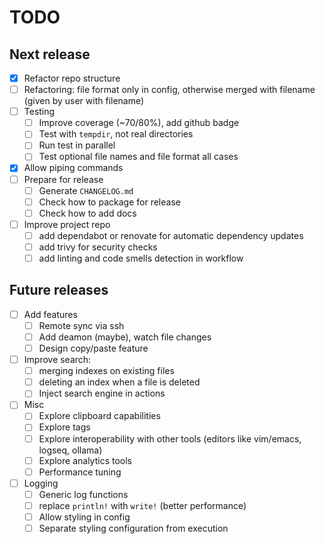 # TODO

## Next release

- [x] Refactor repo structure
- [ ] Refactoring: file format only in config, otherwise merged with filename (given by user with filename)
- [ ] Testing
  - [ ] Improve coverage (~70/80%), add github badge
  - [ ] Test with `tempdir`, not real directories
  - [ ] Run test in parallel
  - [ ] Test optional file names and file format all cases
- [x] Allow piping commands
- [ ] Prepare for release
  - [ ] Generate `CHANGELOG.md`
  - [ ] Check how to package for release
  - [ ] Check how to add docs
- [ ] Improve project repo
  - [ ] add dependabot or renovate for automatic dependency updates
  - [ ] add trivy for security checks
  - [ ] add linting and code smells detection in workflow

## Future releases

- [ ] Add features
  - [ ] Remote sync via ssh
  - [ ] Add deamon (maybe), watch file changes
  - [ ] Design copy/paste feature
- [ ] Improve search:
  - [ ] merging indexes on existing files
  - [ ] deleting an index when a file is deleted
  - [ ] Inject search engine in actions
- [ ] Misc
  - [ ] Explore clipboard capabilities
  - [ ] Explore tags
  - [ ] Explore interoperability with other tools (editors like vim/emacs, logseq, ollama)
  - [ ] Explore analytics tools
  - [ ] Performance tuning
- [ ] Logging
  - [ ] Generic log functions
  - [ ] replace `println!` with `write!` (better performance)
  - [ ] Allow styling in config
  - [ ] Separate styling configuration from execution